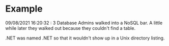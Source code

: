 # Example

<!-- replace-with-date starts -->
09/08/2021 16:20:32 : 3 Database Admins walked into a NoSQL bar. A little while later they walked out because they couldn't find a table.
<!-- replace-with-date ends -->

<!-- replace-with-joke starts -->
.NET was named .NET so that it wouldn't show up in a Unix directory listing.
<!-- replace-with-joke ends -->